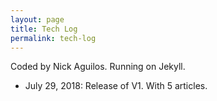 ```yaml
---
layout: page
title: Tech Log
permalink: tech-log
---
```


Coded by Nick Aguilos. Running on Jekyll.

- July 29, 2018: Release of V1. With 5 articles. 
